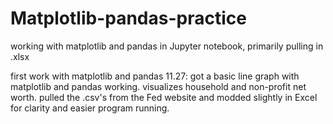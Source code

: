 # Matplotlib-pandas-practice
working with matplotlib and pandas in Jupyter notebook, primarily pulling in .xlsx

first work with matplotlib and pandas 
11.27: got a basic line graph with matplotlib and pandas working. visualizes household and non-profit net worth. pulled the .csv's from the Fed website and modded slightly in Excel for clarity and easier program running. 
